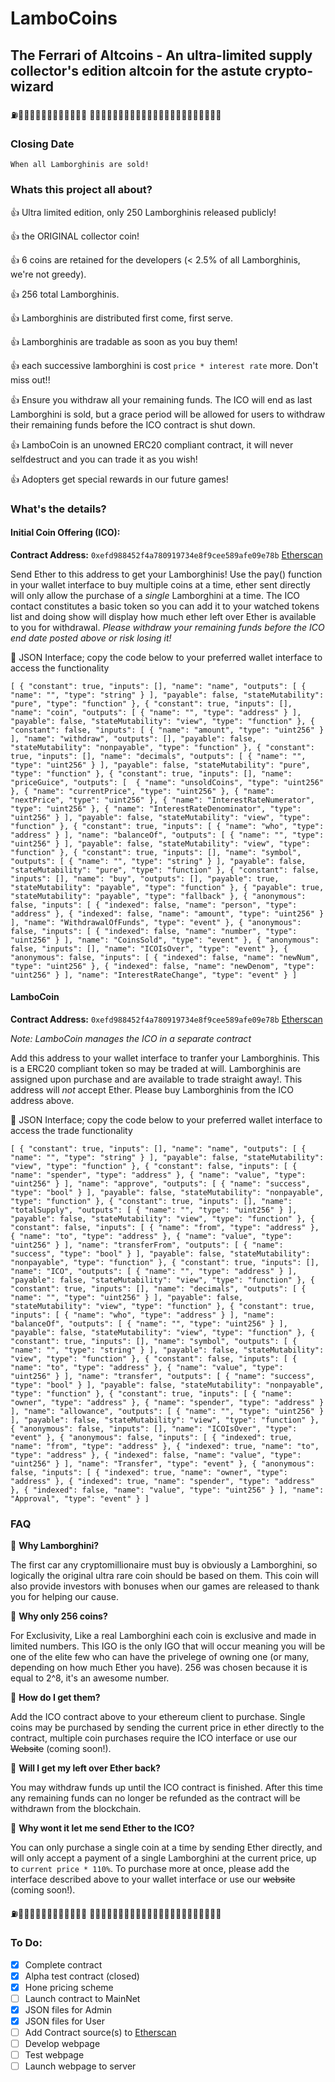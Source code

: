 # LamboCoins
## The Ferrari of Altcoins - An ultra-limited supply collector's edition altcoin for the astute crypto-wizard

:fuelpump::blue_car::red_car::blue_car::red_car::blue_car::red_car::blue_car::red_car::blue_car::red_car::blue_car::red_car:
:blue_car::red_car::blue_car::red_car::blue_car::red_car::blue_car::red_car::blue_car::red_car::blue_car::red_car::blue_car::red_car::blue_car::red_car::blue_car::red_car::blue_car::red_car::blue_car::red_car::fuelpump:

### Closing Date
```
When all Lamborghinis are sold!
```

### Whats this project all about?
:thumbsup: Ultra limited edition, only 250 Lamborghinis released publicly!

:thumbsup: the ORIGINAL collector coin!

:thumbsup: 6 coins are retained for the developers (< 2.5% of all Lamborghinis, we're not greedy).

:thumbsup: 256 total Lamborghinis.

:thumbsup: Lamborghinis are distributed first come, first serve.

:thumbsup: Lamborghinis are tradable as soon as you buy them!

:thumbsup: each successive lamborghini is cost `price * interest rate` more. Don't miss out!!

:thumbsup: Ensure you withdraw all your remaining funds. The ICO will end as last Lamborghini is sold, but a grace period will be allowed for users to withdraw their remaining funds before the ICO contract is shut down.

:thumbsup: LamboCoin is an unowned ERC20 compliant contract, it will never selfdestruct and you can trade it as you wish!

:thumbsup: Adopters get special rewards in our future games!

### What's the details?
#### Initial Coin Offering (ICO):

  **Contract Address:** `0xefd988452f4a780919734e8f9cee589afe09e78b` [Etherscan](https://etherscan.io/address/0xefd988452f4a780919734e8f9cee589afe09e78b)

  Send Ether to this address to get your Lamborghinis! Use the pay() function in your wallet interface to buy multiple coins at a time, ether sent directly will only allow the purchase of a _single_ Lamborghini at a time. The ICO contact constitutes a basic token so you can add it to your watched tokens list and doing show will display how much ether left over Ether is available to you for withdrawal. _Please withdraw your remaining funds before the ICO end date posted above or risk losing it!_
  
  :vertical_traffic_light: JSON Interface; copy the code below to your preferred wallet interface to access the functionality
  ```
  [ { "constant": true, "inputs": [], "name": "name", "outputs": [ { "name": "", "type": "string" } ], "payable": false, "stateMutability": "pure", "type": "function" }, { "constant": true, "inputs": [], "name": "coin", "outputs": [ { "name": "", "type": "address" } ], "payable": false, "stateMutability": "view", "type": "function" }, { "constant": false, "inputs": [ { "name": "amount", "type": "uint256" } ], "name": "withdraw", "outputs": [], "payable": false, "stateMutability": "nonpayable", "type": "function" }, { "constant": true, "inputs": [], "name": "decimals", "outputs": [ { "name": "", "type": "uint256" } ], "payable": false, "stateMutability": "pure", "type": "function" }, { "constant": true, "inputs": [], "name": "priceGuice", "outputs": [  { "name": "unsoldCoins", "type": "uint256" }, { "name": "currentPrice", "type": "uint256" }, { "name": "nextPrice", "type": "uint256" }, { "name": "InterestRateNumerator", "type": "uint256" }, { "name": "InterestRateDenominator", "type": "uint256" } ], "payable": false, "stateMutability": "view", "type": "function" }, { "constant": true, "inputs": [ { "name": "who", "type": "address" } ], "name": "balanceOf", "outputs": [ { "name": "", "type": "uint256" } ], "payable": false, "stateMutability": "view", "type": "function" }, { "constant": true, "inputs": [], "name": "symbol", "outputs": [ { "name": "", "type": "string" } ], "payable": false, "stateMutability": "pure", "type": "function" }, { "constant": false, "inputs": [], "name": "buy", "outputs": [], "payable": true, "stateMutability": "payable", "type": "function" }, { "payable": true, "stateMutability": "payable", "type": "fallback" }, { "anonymous": false, "inputs": [ { "indexed": false, "name": "person", "type": "address" }, { "indexed": false, "name": "amount", "type": "uint256" } ], "name": "WithdrawalOfFunds", "type": "event" }, { "anonymous": false, "inputs": [ { "indexed": false, "name": "number", "type": "uint256" } ], "name": "CoinsSold", "type": "event" }, { "anonymous": false, "inputs": [], "name": "ICOIsOver", "type": "event" }, { "anonymous": false, "inputs": [ { "indexed": false, "name": "newNum", "type": "uint256" }, { "indexed": false, "name": "newDenom", "type": "uint256" } ], "name": "InterestRateChange", "type": "event" } ]
  ```

#### LamboCoin
  **Contract Address:** `0xefd988452f4a780919734e8f9cee589afe09e78b` [Etherscan](https://etherscan.io/address/0xefd988452f4a780919734e8f9cee589afe09e78b) 
  
  _Note: LamboCoin manages the ICO in a separate contract_
  
  Add this address to your wallet interface to tranfer your Lamborghinis. This is a ERC20 compliant token so may be traded at will. Lamborghinis are assigned upon purchase and are available to trade straight away!. This address will _not_ accept Ether. Please buy Lamborghinis from the ICO address above.

  :vertical_traffic_light: JSON Interface; copy the code below to your preferred wallet interface to access the trade functionality
  ```
  [ { "constant": true, "inputs": [], "name": "name", "outputs": [ { "name": "", "type": "string" } ], "payable": false, "stateMutability": "view", "type": "function" }, { "constant": false, "inputs": [ { "name": "spender", "type": "address" }, { "name": "value", "type": "uint256" } ], "name": "approve", "outputs": [ { "name": "success", "type": "bool" } ], "payable": false, "stateMutability": "nonpayable", "type": "function" }, { "constant": true, "inputs": [], "name": "totalSupply", "outputs": [ { "name": "", "type": "uint256" } ], "payable": false, "stateMutability": "view", "type": "function" }, { "constant": false, "inputs": [ { "name": "from", "type": "address" }, { "name": "to", "type": "address" }, { "name": "value", "type": "uint256" } ], "name": "transferFrom", "outputs": [ { "name": "success", "type": "bool" } ], "payable": false, "stateMutability": "nonpayable", "type": "function" }, { "constant": true, "inputs": [], "name": "ICO", "outputs": [ { "name": "", "type": "address" } ], "payable": false, "stateMutability": "view", "type": "function" }, { "constant": true, "inputs": [], "name": "decimals", "outputs": [ { "name": "", "type": "uint256" } ], "payable": false, "stateMutability": "view", "type": "function" }, { "constant": true, "inputs": [ { "name": "who", "type": "address" } ], "name": "balanceOf", "outputs": [ { "name": "", "type": "uint256" } ], "payable": false, "stateMutability": "view", "type": "function" }, { "constant": true, "inputs": [], "name": "symbol", "outputs": [ { "name": "", "type": "string" } ], "payable": false, "stateMutability": "view", "type": "function" }, { "constant": false, "inputs": [ { "name": "to", "type": "address" }, { "name": "value", "type": "uint256" } ], "name": "transfer", "outputs": [ { "name": "success", "type": "bool" } ], "payable": false, "stateMutability": "nonpayable", "type": "function" }, { "constant": true, "inputs": [ { "name": "owner", "type": "address" }, { "name": "spender", "type": "address" } ], "name": "allowance", "outputs": [ { "name": "", "type": "uint256" } ], "payable": false, "stateMutability": "view", "type": "function" }, { "anonymous": false, "inputs": [], "name": "ICOIsOver", "type": "event" }, { "anonymous": false, "inputs": [ { "indexed": true, "name": "from", "type": "address" }, { "indexed": true, "name": "to", "type": "address" }, { "indexed": false, "name": "value", "type": "uint256" } ], "name": "Transfer", "type": "event" }, { "anonymous": false, "inputs": [ { "indexed": true, "name": "owner", "type": "address" }, { "indexed": true, "name": "spender", "type": "address" }, { "indexed": false, "name": "value", "type": "uint256" } ], "name": "Approval", "type": "event" } ]
  ```

### FAQ
:vertical_traffic_light: **Why Lamborghini?**

The first car any cryptomillionaire must buy is obviously a Lamborghini, so logically the original ultra rare coin should be based on them. This coin will also provide investors with bonuses when our games are released to thank you for helping our cause.

:vertical_traffic_light: **Why only 256 coins?**

For Exclusivity, Like a real Lamborghini each coin is exclusive and made in limited numbers. This IGO is the only IGO that will occur meaning you will be one of the elite few who can have the privelege of owning one (or many, depending on how much Ether you have). 256 was chosen because it is equal to 2^8, it's an awesome number.

:vertical_traffic_light: **How do I get them?**

Add the ICO contract above to your ethereum client to purchase. Single coins may be purchased by sending the current price in ether directly to the contract, multiple coin purchases require the ICO interface or use our ~~Website~~ (coming soon!).

:vertical_traffic_light: **Will I get my left over Ether back?**

You may withdraw funds up until the ICO contract is finished. After this time any remaining funds can no longer be refunded as the contract will be withdrawn from the blockchain.

:vertical_traffic_light: **Why wont it let me send Ether to the ICO?**

You can only purchase a single coin at a time by sending Ether directly, and will only accept a payment of a single Lamborghini at the current price, up to `current price * 110%`. To purchase more at once, please add the interface described above to your wallet interface or use our ~~website~~ (coming soon!).

:fuelpump::blue_car::red_car::blue_car::red_car::blue_car::red_car::blue_car::red_car::blue_car::red_car::blue_car::red_car:
:blue_car::red_car::blue_car::red_car::blue_car::red_car::blue_car::red_car::blue_car::red_car::blue_car::red_car::blue_car::red_car::blue_car::red_car::blue_car::red_car::blue_car::red_car::blue_car::red_car::fuelpump:

### To Do:
- [x] Complete contract
- [x] Alpha test contract (closed)
- [x] Hone pricing scheme
- [ ] Launch contract to MainNet
- [x] JSON files for Admin
- [x] JSON files for User
- [ ] Add Contract source(s) to [Etherscan](https://etherscan.io)
- [ ] Develop webpage
- [ ] Test webpage
- [ ] Launch webpage to server
